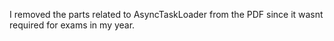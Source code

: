I removed the parts related to AsyncTaskLoader from the PDF since it wasnt required for exams in my year.